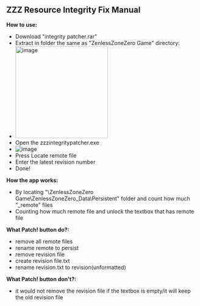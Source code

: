 ## ZZZ Resource Integrity Fix Manual

**How to use:**
- Download "integrity patcher.rar"
- Extract in folder the same as "ZenlessZoneZero Game" directory:
- <img width="242" alt="image" src="https://github.com/user-attachments/assets/bbf66219-eadf-4fac-ba0c-014be9bc45e7">
- Open the zzzintegritypatcher.exe
- ![image](https://github.com/user-attachments/assets/a3c2ffdf-90b1-4212-b096-50da04dd0bb6)
- Press Locate remote file
- Enter the latest revision number
- Done!

**How the app works:**
- By locating "\ZenlessZoneZero Game\ZenlessZoneZero_Data\Persistent" folder and count how much "_remote" files
- Counting how much remote file and unlock the textbox that has remote file

**What Patch! button do?:**
- remove all remote files
- rename remote to persist
- remove revision file
- create revision file.txt
- rename revision.txt to revision(unformatted)

**What Patch! button don't?:**
- it would not remove the revision file if the textbox is empty/it will keep the old revision file
